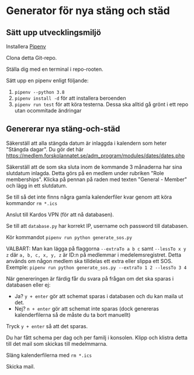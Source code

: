 # Generator för nya stäng och städ

## Sätt upp utvecklingsmiljö

Installera [Pipenv](https://github.com/pypa/pipenv)

Clona detta Git-repo.

Ställa dig med en terminal i repo-rooten.

Sätt upp en pipenv enligt följande:

1. `pipenv --python 3.8`
1. `pipenv install -d` för att installera beroenden
1. `pipenv run test` för att köra testerna. Dessa ska alltid gå grönt i ett repo utan ocommitade ändringar

## Genererar nya stäng-och-städ

Säkerställ att alla stängda datum är inlaggda i kalendern som heter "Stängda dagar". Du gör det här https://medlem.forskolannatet.se/adm_program/modules/dates/dates.php

Säkerställ att de som ska sluta inom de kommande 3 månaderna har sina slutdatum inlagda.
Detta görs på en medlem under rubriken "Role memberships". Klicka på pennan på raden med texten "General - Member" och lägg in ett slutdatum.

Se till så det inte finns några gamla kalenderfiler kvar genom att köra kommandor `rm *.ics`

Anslut till Kardos VPN (för att nå databasen).

Se till att `database.py` har korrekt IP, username och password till databasen.

Kör kommandot `pipenv run python generate_sos.py`

VALBART: Man kan lägga på flaggorna `--extraTo a b c` samt `--lessTo x y z` där `a, b, c, x, y, z` är ID:n på medlemmar i medelemsregistret. Detta används om någon medlem ska tilldelas ett extra eller slippa ett SOS. Exemple: `pipenv run python generate_sos.py --extraTo 1 2 --lessTo 3 4`

När genereringen är färdig får du svara på frågan om det ska sparas i databasen eller ej:

- Ja? `y + enter` gör att schemat sparas i databasen och du kan maila ut det.
- Nej? `n + enter` gör att schemat inte sparas (dock genereras kalenderfilerna så de måste du ta bort manuellt)

Tryck `y + enter` så att det sparas.

Du har fått schema per dag och per familj i konsolen. Klipp och klistra detta till det mail som skickas till medelmmarna.

Släng kalenderfilerna med `rm *.ics`

Skicka mail.
